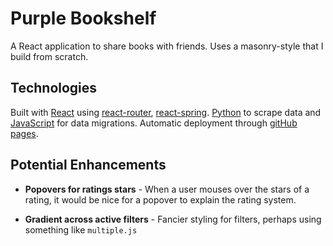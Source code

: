 # Purple Bookshelf

A React application to share books with friends. Uses a masonry-style that I build from scratch.

## Technologies

Built with [React](https://reactjs.org/) using [react-router](https://reactrouter.com/web/guides/quick-start), [react-spring](https://www.react-spring.io/). [Python](https://www.python.org/) to scrape data and [JavaScript](https://developer.mozilla.org/en-US/docs/Web/JavaScript) for data migrations. Automatic deployment through [gitHub pages](https://pages.github.com/).

## Potential Enhancements

- **Popovers for ratings stars** - When a user mouses over the stars of a rating, it would be nice for a popover to explain the rating system.

- **Gradient across active filters** - Fancier styling for filters, perhaps using something like `multiple.js`